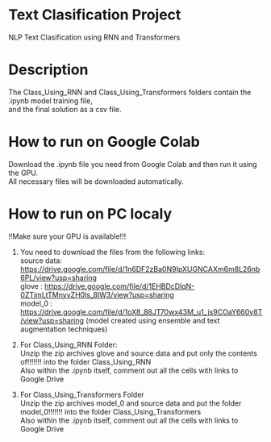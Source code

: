 # Text Сlasification Project
NLP Text Clasification using RNN and Transformers

# Description
The Class_Using_RNN and Class_Using_Transformers folders contain the .ipynb model training file,<br>
and the final solution as a csv file.

# How to run on Google Colab
Download the .ipynb file you need from Google Colab and then run it using the GPU.<br>
All necessary files will be downloaded automatically.

# How to run on PC localy
!!Make sure your GPU is available!!!<br>

1. You need to download the files from the following links: <br>
   source data: https://drive.google.com/file/d/1n6DF2zBa0N9IpXUGNCAXm6m8L26nb6PL/view?usp=sharing <br>
   glove : https://drive.google.com/file/d/1EHBDcDlqN-0ZTjmLtTMnyvZH0ls_8IW3/view?usp=sharing <br>
   model_0 : https://drive.google.com/file/d/1oX8_88JT70wx43M_u1_js9COaY660y8T/view?usp=sharing (model created using ensemble and text augmentation techniques)<br>
   
3. For Class_Using_RNN Folder:<br>
    Unzip the zip archives glove and source data and put only the contents of!!!!!!! into the folder Class_Using_RNN<br>
    Also within the .ipynb itself, comment out all the cells with links to Google Drive<br>
    
4. For Class_Using_Transformers Folder<br>
      Unzip the zip archives model_0 and source data and put the folder model_0!!!!!!! into the folder Class_Using_Transformers<br>
      Also within the .ipynb itself, comment out all the cells with links to Google Drive<br>
